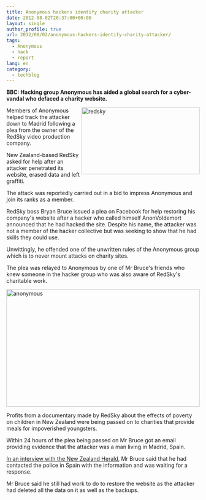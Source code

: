 ```yaml
---
title: Anonymous hackers identify charity attacker
date: 2012-08-02T20:37:00+00:00
layout: single
author_profile: true
url: 2012/08/02/anonymous-hackers-identify-charity-attacker/
tags:
  - Anonymous
  - hack
  - report
lang: en
category: 
  - techblog
---
```

**BBC: Hacking group Anonymous has aided a global search for a cyber-vandal who defaced a charity website.** 

<a href="http://lh4.ggpht.com/-G412LFCgUmI/UBreC9VO_zI/AAAAAAAAGzE/IyMu8vVbtT0/s1600-h/redsky%25255B4%25255D.jpg" target="_blank"><img title="redsky" border="0" alt="redsky" align="right" src="http://lh4.ggpht.com/-HtCq34kMzN8/UBreEqjPNxI/AAAAAAAAGzM/3XeNwvkZdUA/redsky_thumb%25255B1%25255D.jpg?imgmax=800" width="308" height="175" /></a>Members of Anonymous helped track the attacker down to Madrid following a plea from the owner of the RedSky video production company. 

New Zealand-based RedSky asked for help after an attacker penetrated its website, erased data and left graffiti. 

The attack was reportedly carried out in a bid to impress Anonymous and join its ranks as a member. 

RedSky boss Bryan Bruce issued a plea on Facebook for help restoring his company's website after a hacker who called himself AnonVoldemort announced that he had hacked the site. Despite his name, the attacker was not a member of the hacker collective but was seeking to show that he had skills they could use. 

Unwittingly, he offended one of the unwritten rules of the Anonymous group which is to never mount attacks on charity sites. 

The plea was relayed to Anonymous by one of Mr Bruce's friends who knew someone in the hacker group who was also aware of RedSky's charitable work. 

<a href="http://lh5.ggpht.com/-988aVW8vU0s/UBrih0Nj-8I/AAAAAAAAG0M/YFp6JqLeNA4/s1600-h/anonymous%25255B4%25255D.png" target="_blank"><img title="anonymous" border="0" alt="anonymous" src="http://lh6.ggpht.com/-HbXomnszZ8Y/UBrilVQWbrI/AAAAAAAAG0U/irxEwuAmoLs/anonymous_thumb%25255B2%25255D.png?imgmax=800" width="504" height="306" /></a> 

Profits from a documentary made by RedSky about the effects of poverty on children in New Zealand were being passed on to charities that provide meals for impoverished youngsters. 

Within 24 hours of the plea being passed on Mr Bruce got an email providing evidence that the attacker was a man living in Madrid, Spain. 

<a href="http://www.nzherald.co.nz/technology/news/article.cfm?c_id=5&#038;objectid=10823690" target="_blank">In an interview with the New Zealand Herald</a>, Mr Bruce said that he had contacted the police in Spain with the information and was waiting for a response. 

Mr Bruce said he still had work to do to restore the website as the attacker had deleted all the data on it as well as the backups.